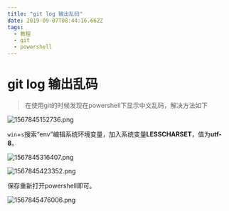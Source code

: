 ```yaml
---
title: "git log 输出乱码"
date: 2019-09-07T08:44:16.662Z
tags: 	
  - 教程
  - git
  - powershell
---
```




# git log 输出乱码

> 在使用git的时候发现在powershell下显示中文乱码，解决方法如下

<!--more-->

![1567845152736.png](https://i.loli.net/2019/09/07/CWrLziMsaKPfOX8.png)

`win`+`s`搜索“env”编辑系统环境变量，加入系统变量**LESSCHARSET**，值为**utf-8**。

![1567845316407.png](https://i.loli.net/2019/09/07/KfSXaG5ygHu7R8l.png)

![1567845423352.png](https://i.loli.net/2019/09/07/csjqwdKtZC9pLPG.png)

保存重新打开powershell即可。

![1567845476006.png](https://i.loli.net/2019/09/07/NGCYJqPUg9Sel2m.png)

